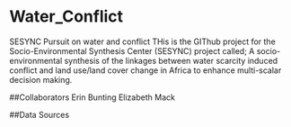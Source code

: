 # Water_Conflict
SESYNC Pursuit on water and conflict
THis is the GIThub project for the Socio-Environmental Synthesis Center (SESYNC) project called; A socio-environmental synthesis of the linkages between water scarcity induced conflict and land use/land cover change in Africa to enhance multi-scalar
decision making.

##Collaborators
Erin Bunting
Elizabeth Mack

##Data Sources

